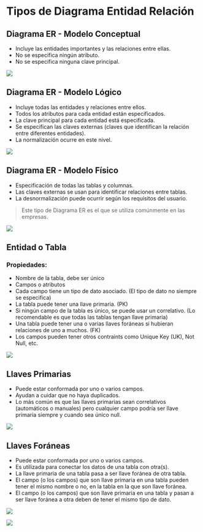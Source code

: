# Tipos de Diagrama Entidad Relación

## Diagrama ER - Modelo Conceptual

- Incluye las entidades importantes y las relaciones entre ellas.
- No se especifica ningún atributo.
- No se especifica ninguna clave principal.

![](img/img1.png)

## Diagrama ER - Modelo Lógico

- Incluye todas las entidades y relaciones entre ellos.
- Todos los atributos para cada entidad están especificados.
- La clave principal para cada entidad está especificada.
- Se especifican las claves externas (claves que identifican la relación entre diferentes entidades).
- La normalización ocurre en este nivel.

![](img/img2.png)

## Diagrama ER - Modelo Físico

- Especificación de todas las tablas y columnas.
- Las claves externas se usan para identificar relaciones entre tablas.
- La desnormalización puede ocurrir según los requisitos del usuario.

> Este tipo de Diagrama ER es el que se utiliza comúnmente en las empresas.

![](img/img3.png)

## Entidad o Tabla

### Propiedades:

- Nombre de la tabla, debe ser único
- Campos o atributos
- Cada campo tiene un tipo de dato asociado. (El tipo de dato no siempre se especifica)
- La tabla puede tener una llave primaria. (PK)
- Si ningún campo de la tabla es único, se puede usar un correlativo. (Lo recomendable es que todas las tablas tengan llave primaria)
- Una tabla puede tener una o varias llaves foráneas si hubieran relaciones de uno a muchos. (FK)
- Los campos pueden tener otros contraints como Unique Key (UK), Not Null, etc.

![](img/img4.png)

## Llaves Primarias

- Puede estar conformada por uno o varios campos.
- Ayudan a cuidar que no haya duplicados.
- Lo más común es que las llaves primarias sean correlativos (automáticos o manuales) pero cualquier campo podría ser llave primaria siempre y cuando sea único null.

![](img/img5.png)

## Llaves Foráneas

- Puede estar conformada por uno o varios campos.
- Es utilizada para conectar los datos de una tabla con otra(s).
- La llave primaria de una tabla pasa a ser llave foránea de otra tabla.
- El campo (o los campos) que son llave primaria en una tabla pueden tener el mismo nombre o no, en la tabla en la que son llave foránea.
- El campo (o los campos) que son llave primaria en una tabla y pasan a ser llave foránea a otra deben de tener el mismo tipo de dato.

![](img/img6.png)

![](img/img7.png)


